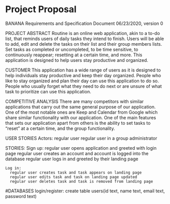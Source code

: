 # Project Proposal
BANANA
Requirements and Specification Document
06/23/2020, version 0

PROJECT ABSTRACT
  Routine is an online web application, akin to a to-do list, that reminds users of daily tasks they intend to finish. Users will be able to add, edit and delete the tasks on their list and their group members lists. Set tasks as completed or uncompleted, to be time sensitive, to continuously reappear; resetting at a certain time, and more. This application is designed to help users stay productive and organized.

CUSTOMER
  This application has a wide range of users as it is designed to help individuals stay productive and keep their day organized. People who like to stay organized and plan their day can use this application to do so. People who usually forget what they need to do next or are unsure of what task to prioritize can use this application.

COMPETITIVE ANALYSIS
  There are many competitors with similar applications that carry out the same general purpose of our application. One of the most notable ones are Keep and Calendar from Google which share similar functionality with our application. One of the main features that sets our application apart from others is the ability to set tasks to “reset” at a certain time, and the group functionality.

USER STORIES
  Actors:
    regular user
    regular user in a group
    administrator

  STORIES:
    Sign up:
      regular user opens application and greeted with login page
      regular user creates an account and account is logged into the database
      regular user logs in and greeted by their landing page

    Log in:
      regular user creates task and task appears on landing page
      regular user edits task and task on landing page updated
      regular user deletes task and task is removed from landing page

#DATABASES
login/register: create table users(id text, name text, email text, password text)
